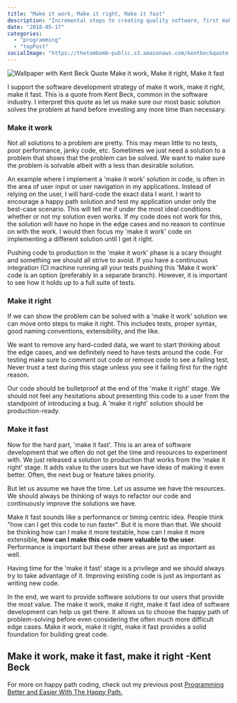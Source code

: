 ```yaml
---
title: "Make it work, Make it right, Make it fast"
description: "Incremental steps to creating quality software, first make it work, then make it right, last make it fast"
date: "2018-05-17"
categories: 
  - "programming"
  - "topPost"
socialImage: "https://thetombomb-public.s3.amazonaws.com/kentbeckquote.jpg"
---
```

![Wallpaper with Kent Beck Quote Make it work, Make it right, Make it fast](/images/ForPosts/kentbeckquote.jpg)


I support the software development strategy of make it work, make it right, make it fast. This is a quote from Kent Beck, common in the software industry. I interpret this quote as let us make sure our most basic solution solves the problem at hand before investing any more time than necessary.

### Make it work

Not all solutions to a problem are pretty. This may mean little to no tests, poor performance, janky code, etc. Sometimes we just need a solution to a problem that shows that the problem can be solved. We want to make sure the problem is solvable albeit with a less than desirable solution.

An example where I implement a 'make it work' solution in code, is often in the area of user input or user navigation in my applications. Instead of relying on the user, I will hard-code the exact data I want. I want to encourage a happy path solution and test my application under only the best-case scenario. This will tell me if under the most ideal conditions whether or not my solution even works. If my code does not work for this, the solution will have no hope in the edge cases and no reason to continue on with the work. I would then focus my 'make it work' code on implementing a different solution until I get it right.

Pushing code to production in the 'make it work' phase is a scary thought and something we should all strive to avoid. If you have a continuous integration (CI machine running all your tests pushing this 'Make it work' code is an option (preferably in a separate branch). However, it is important to see how it holds up to a full suite of tests.

### Make it right

If we can show the problem can be solved with a 'make it work' solution we can move onto steps to make it right. This includes tests, proper syntax, good naming conventions, extensibility, and the like.

We want to remove any hard-coded data, we want to start thinking about the edge cases, and we definitely need to have tests around the code. For testing make sure to comment out code or remove code to see a failing test. Never trust a test during this stage unless you see it failing first for the right reason.

Our code should be bulletproof at the end of the 'make it right' stage. We should not feel any hesitations about presenting this code to a user from the standpoint of introducing a bug. A 'make it right' solution should be production-ready.

### Make it fast

Now for the hard part, 'make it fast'. This is an area of software development that we often do not get the time and resources to experiment with. We just released a solution to production that works from the 'make it right' stage. It adds value to the users but we have ideas of making it even better. Often, the next bug or feature takes priority.

But let us assume we have the time. Let us assume we have the resources. We should always be thinking of ways to refactor our code and continuously improve the solutions we have.

Make it fast sounds like a performance or timing centric idea. People think "how can I get this code to run faster". But it is more than that. We should be thinking how can I make it more testable, how can I make it more extensible, **how can I make this code more valuable to the user**. Performance is important but these other areas are just as important as well.

Having time for the 'make it fast' stage is a privilege and we should always try to take advantage of it. Improving existing code is just as important as writing new code.

In the end, we want to provide software solutions to our users that provide the most value. The make it work, make it right, make it fast idea of software development can help us get there. It allows us to choose the happy path of problem-solving before even considering the often much more difficult edge cases. Make it work, make it right, make it fast provides a solid foundation for building great code.

## Make it work, make it fast, make it right -Kent Beck

For more on happy path coding, check out my previous post [Programming Better and Easier With The Happy Path.](https://thetombomb.com/2017/04/18/programming-better-and-easier-with-the-happy-path/)
